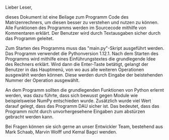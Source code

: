 Lieber Leser,

dieses Dokument ist eine Beilage zum Programm Code des Matrizenrechners, um diesen besser zu verstehen und nutzen zu können.
Alle Funktionen des Programms werden im Sourcecode mithilfe von Kommentaren erklärt.
Der Benutzer wird durch Textausgaben sicher durch das Programm geleitet.

Zum Starten des Programms muss das "main.py"-Skript ausgeführt werden. Das Programm verwendet die Pythonversion 1.12.1. 
Nach dem Starten des Programms wird mithilfe eines Einführungstextes die grundlegende Idee des Rechners erklärt.
Wird dann die Enter-Taste betätigt, gelangt der Benutzer in das Hauptmenü, von wo aus alle weiteren Operationen ausgewählt werden können. Diese werden durch Eingabe der beistehenden Nummer der Operation ausgewählt.

An dem Programm sollten die grundlegenden Funktionen von Python erlernt werden, was dazu führte, dass sich bewusst gegen Module wie beispielsweise NumPy entschieden wurde. Zusätzlich wurde viel Wert darauf gelegt, dass das Programm DAU sicher ist. Das bedeutet, dass das Programm nicht durch unvorhergesehene Eingaben zum abstürzen gebracht werden kann.

Bei Fragen können sie sich gerne an unser Entwickler Team, bestehend aus Mark Schaab, Marvin Wolff und Kemal Bagci wenden. 
